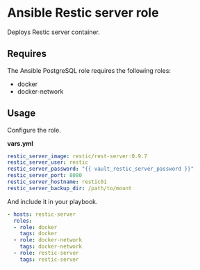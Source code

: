 # Ansible Restic server role

Deploys Restic server container.

## Requires

The Ansible PostgreSQL role requires the following roles:

* docker
* docker-network

## Usage

Configure the role.

**vars.yml**

```yml
restic_server_image: restic/rest-server:0.9.7
restic_server_user: restic
restic_server_password: "{{ vault_restic_server_password }}"
restic_server_port: 8080
restic_server_hostname: restic01
restic_server_backup_dir: /path/to/mount
```

And include it in your playbook.

```yml
- hosts: restic-server
  roles:
  - role: docker
    tags: docker
  - role: docker-network
    tags: docker-network
  - role: restic-server
    tags: restic-server
```